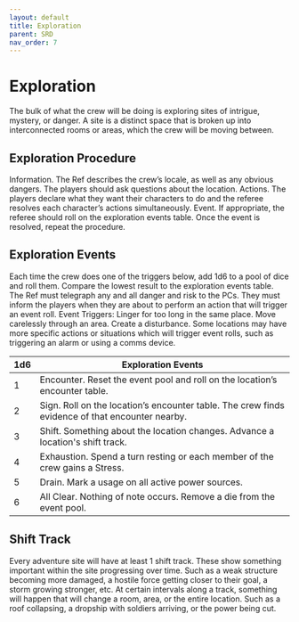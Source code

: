 ```yaml
---
layout: default
title: Exploration
parent: SRD
nav_order: 7
---
```


# Exploration

The bulk of what the crew will be doing is exploring sites of intrigue, mystery, or danger. A site is a distinct space that is broken up into interconnected rooms or areas, which the crew will be moving between. 

## Exploration Procedure

Information. The Ref describes the crew’s locale, as well as any obvious dangers. The players should ask questions about the location.
Actions. The players declare what they want their characters to do and the referee resolves each character’s actions simultaneously. 
Event. If appropriate, the referee should roll on the exploration events table. Once the event is resolved, repeat the procedure.

## Exploration Events

Each time the crew does one of the triggers below, add 1d6 to a pool of dice and roll them. Compare the lowest result to the exploration events table.
The Ref must telegraph any and all danger and risk to the PCs. They must inform the players when they are about to perform an action that will trigger an event roll.
Event Triggers:
Linger for too long in the same place.
Move carelessly through an area.
Create a disturbance.
Some locations may have more specific actions or situations which will trigger event rolls, such as triggering an alarm or using a comms device.

| 1d6 | Exploration Events |
|------|------|
| 1  | Encounter. Reset the event pool and roll on the location’s encounter table. |
| 2  | Sign. Roll on the location’s encounter table. The crew finds evidence of that encounter nearby. |
| 3  | Shift. Something about the location changes. Advance a location's shift track. |
| 4  | Exhaustion. Spend a turn resting or each member of the crew gains a Stress. |
| 5  | Drain. Mark a usage on all active power sources. |
| 6  | All Clear. Nothing of note occurs. Remove a die from the event pool. |

## Shift Track

Every adventure site will have at least 1 shift track. These show something important within the site progressing over time. Such as a weak structure becoming more damaged, a hostile force getting closer to their goal, a storm growing stronger, etc. 
At certain intervals along a track, something will happen that will change a room, area, or the entire location. Such as a roof collapsing, a dropship with soldiers arriving, or the power being cut. 
